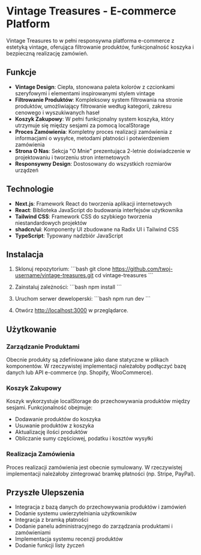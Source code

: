 # Vintage Treasures - E-commerce Platform

Vintage Treasures to w pełni responsywna platforma e-commerce z estetyką vintage, oferująca filtrowanie produktów, funkcjonalność koszyka i bezpieczną realizację zamówień.

## Funkcje

- **Vintage Design**: Ciepła, stonowana paleta kolorów z czcionkami szeryfowymi i elementami inspirowanymi stylem vintage
- **Filtrowanie Produktów**: Kompleksowy system filtrowania na stronie produktów, umożliwiający filtrowanie według kategorii, zakresu cenowego i wyszukiwanych haseł
- **Koszyk Zakupowy**: W pełni funkcjonalny system koszyka, który utrzymuje się między sesjami za pomocą localStorage
- **Proces Zamówienia**: Kompletny proces realizacji zamówienia z informacjami o wysyłce, metodami płatności i potwierdzeniem zamówienia
- **Strona O Nas**: Sekcja "O Mnie" prezentująca 2-letnie doświadczenie w projektowaniu i tworzeniu stron internetowych
- **Responsywny Design**: Dostosowany do wszystkich rozmiarów urządzeń

## Technologie

- **Next.js**: Framework React do tworzenia aplikacji internetowych
- **React**: Biblioteka JavaScript do budowania interfejsów użytkownika
- **Tailwind CSS**: Framework CSS do szybkiego tworzenia niestandardowych projektów
- **shadcn/ui**: Komponenty UI zbudowane na Radix UI i Tailwind CSS
- **TypeScript**: Typowany nadzbiór JavaScript

## Instalacja

1. Sklonuj repozytorium:
\`\`\`bash
git clone https://github.com/twoj-username/vintage-treasures.git
cd vintage-treasures
\`\`\`

2. Zainstaluj zależności:
\`\`\`bash
npm install
\`\`\`

3. Uruchom serwer deweloperski:
\`\`\`bash
npm run dev
\`\`\`

4. Otwórz [http://localhost:3000](http://localhost:3000) w przeglądarce.



## Użytkowanie

### Zarządzanie Produktami

Obecnie produkty są zdefiniowane jako dane statyczne w plikach komponentów. W rzeczywistej implementacji należałoby podłączyć bazę danych lub API e-commerce (np. Shopify, WooCommerce).

### Koszyk Zakupowy

Koszyk wykorzystuje localStorage do przechowywania produktów między sesjami. Funkcjonalność obejmuje:
- Dodawanie produktów do koszyka
- Usuwanie produktów z koszyka
- Aktualizację ilości produktów
- Obliczanie sumy częściowej, podatku i kosztów wysyłki

### Realizacja Zamówienia

Proces realizacji zamówienia jest obecnie symulowany. W rzeczywistej implementacji należałoby zintegrować bramkę płatności (np. Stripe, PayPal).

## Przyszłe Ulepszenia

- Integracja z bazą danych do przechowywania produktów i zamówień
- Dodanie systemu uwierzytelniania użytkowników
- Integracja z bramką płatności
- Dodanie panelu administracyjnego do zarządzania produktami i zamówieniami
- Implementacja systemu recenzji produktów
- Dodanie funkcji listy życzeń

